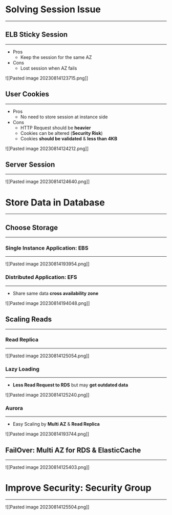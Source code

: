 # Solving Session Issue
---

## ELB Sticky Session
---

* Pros
	* Keep the session for the same AZ
* Cons
	* Lost session when AZ fails

![[Pasted image 20230814123715.png]]

## User Cookies
---

* Pros
	* No need to store session at instance side
* Cons
	* HTTP Request should be **heavier**
	* Cookies can be altered (**Security Risk**)
	* Cookies **should be validated** & **less than 4KB**

![[Pasted image 20230814124212.png]]

## Server Session
---

![[Pasted image 20230814124640.png]]

# Store Data in Database
---

## Choose Storage
---

### Single Instance Application: EBS
---

![[Pasted image 20230814193954.png]]

### Distributed Application: EFS
---

* Share same data **cross availability zone**

![[Pasted image 20230814194048.png]]
## Scaling Reads
---

### Read Replica
---

![[Pasted image 20230814125054.png]]

### Lazy Loading
---

* **Less Read Request to RDS** but may **get outdated data**

![[Pasted image 20230814125240.png]]

### Aurora
---

* Easy Scaling by **Multi AZ** & **Read Replica**

![[Pasted image 20230814193744.png]]

## FailOver: Multi AZ for RDS & ElasticCache
---

![[Pasted image 20230814125403.png]]

# Improve Security: Security Group
---

![[Pasted image 20230814125504.png]]
